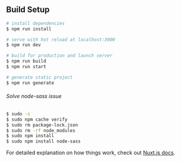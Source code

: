 ## Build Setup

``` bash
# install dependencies
$ npm run install

# serve with hot reload at localhost:3000
$ npm run dev

# build for production and launch server
$ npm run build
$ npm run start

# generate static project
$ npm run generate
```

###### Solve node-sass issue
``` bash
$ sudo -s
$ sudo npm cache verify
$ sudo rm package-lock.json
$ sudo rm -rf node_modules
$ sudo npm install
$ sudo npm install node-sass
```

For detailed explanation on how things work, check out [Nuxt.js docs](https://nuxtjs.org).
